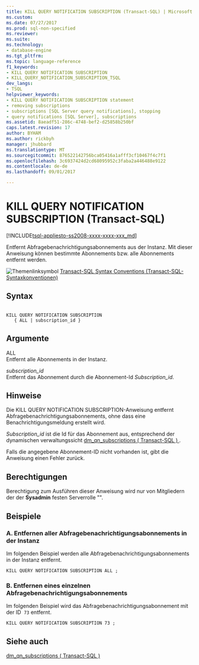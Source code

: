 ```yaml
---
title: KILL QUERY NOTIFICATION SUBSCRIPTION (Transact-SQL) | Microsoft Docs
ms.custom: 
ms.date: 07/27/2017
ms.prod: sql-non-specified
ms.reviewer: 
ms.suite: 
ms.technology:
- database-engine
ms.tgt_pltfrm: 
ms.topic: language-reference
f1_keywords:
- KILL QUERY NOTIFICATION SUBSCRIPTION
- KILL_QUERY_NOTIFICATION_SUBSCRIPTION_TSQL
dev_langs:
- TSQL
helpviewer_keywords:
- KILL QUERY NOTIFICATION SUBSCRIPTION statement
- removing subscriptions
- subscriptions [SQL Server query notifications], stopping
- query notifications [SQL Server], subscriptions
ms.assetid: 8aeadf51-286c-4748-bef2-d25858b250bf
caps.latest.revision: 17
author: BYHAM
ms.author: rickbyh
manager: jhubbard
ms.translationtype: MT
ms.sourcegitcommit: 876522142756bca05416a1afff3cf10467f4c7f1
ms.openlocfilehash: 3c6937424d2cd68095952c3faba2a446488e9122
ms.contentlocale: de-de
ms.lasthandoff: 09/01/2017

---
```

# <a name="kill-query-notification-subscription-transact-sql"></a>KILL QUERY NOTIFICATION SUBSCRIPTION (Transact-SQL)
[!INCLUDE[tsql-appliesto-ss2008-xxxx-xxxx-xxx_md](../../includes/tsql-appliesto-ss2008-xxxx-xxxx-xxx-md.md)]

  Entfernt Abfragebenachrichtigungsabonnements aus der Instanz. Mit dieser Anweisung können bestimmte Abonnements bzw. alle Abonnements entfernt werden.  
  
 ![Themenlinksymbol](../../database-engine/configure-windows/media/topic-link.gif "Topic link icon") [Transact-SQL Syntax Conventions (Transact-SQL-Syntaxkonventionen)](../../t-sql/language-elements/transact-sql-syntax-conventions-transact-sql.md)  
  
## <a name="syntax"></a>Syntax  
  
```  
  
KILL QUERY NOTIFICATION SUBSCRIPTION   
   { ALL | subscription_id }  
```  
  
## <a name="arguments"></a>Argumente  
 ALL  
 Entfernt alle Abonnements in der Instanz.  
  
 *subscription_id*  
 Entfernt das Abonnement durch die Abonnement-Id *Subscription_id*.  
  
## <a name="remarks"></a>Hinweise  
 Die KILL QUERY NOTIFICATION SUBSCRIPTION-Anweisung entfernt Abfragebenachrichtigungsabonnements, ohne dass eine Benachrichtigungsmeldung erstellt wird.  
  
 *Subscription_id* ist die Id für das Abonnement aus, entsprechend der dynamischen verwaltungssicht [dm_qn_subscriptions &#40; Transact-SQL &#41; ](../../relational-databases/system-dynamic-management-views/query-notifications-sys-dm-qn-subscriptions.md).  
  
 Falls die angegebene Abonnement-ID nicht vorhanden ist, gibt die Anweisung einen Fehler zurück.  
  
## <a name="permissions"></a>Berechtigungen  
 Berechtigung zum Ausführen dieser Anweisung wird nur von Mitgliedern der der **Sysadmin** festen Serverrolle "".  
  
## <a name="examples"></a>Beispiele  
  
### <a name="a-removing-all-query-notification-subscriptions-in-the-instance"></a>A. Entfernen aller Abfragebenachrichtigungsabonnements in der Instanz  
 Im folgenden Beispiel werden alle Abfragebenachrichtigungsabonnements in der Instanz entfernt.  
  
```  
KILL QUERY NOTIFICATION SUBSCRIPTION ALL ;  
```  
  
### <a name="b-removing-a-single-query-notification-subscription"></a>B. Entfernen eines einzelnen Abfragebenachrichtigungsabonnements  
 Im folgenden Beispiel wird das Abfragebenachrichtigungsabonnement mit der ID  `73` entfernt.  
  
```  
KILL QUERY NOTIFICATION SUBSCRIPTION 73 ;  
```  
  
## <a name="see-also"></a>Siehe auch  
 [dm_qn_subscriptions &#40; Transact-SQL &#41;](../../relational-databases/system-dynamic-management-views/query-notifications-sys-dm-qn-subscriptions.md)  
  
  

